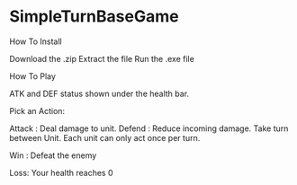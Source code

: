 # SimpleTurnBaseGame
 
How To Install

Download the .zip
Extract the file
Run the .exe file

How To Play

ATK and DEF status shown under the health bar.

Pick an Action:

Attack : Deal damage to unit.
Defend : Reduce incoming damage.
Take turn between Unit. Each unit can only act once per turn.

Win : Defeat the enemy

Loss: Your health reaches 0
